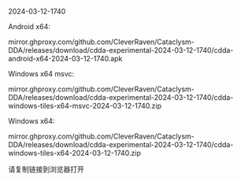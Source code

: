 2024-03-12-1740

Android x64:

mirror.ghproxy.com/github.com/CleverRaven/Cataclysm-DDA/releases/download/cdda-experimental-2024-03-12-1740/cdda-android-x64-2024-03-12-1740.apk

Windows x64 msvc:

mirror.ghproxy.com/github.com/CleverRaven/Cataclysm-DDA/releases/download/cdda-experimental-2024-03-12-1740/cdda-windows-tiles-x64-msvc-2024-03-12-1740.zip

Windows x64:

mirror.ghproxy.com/github.com/CleverRaven/Cataclysm-DDA/releases/download/cdda-experimental-2024-03-12-1740/cdda-windows-tiles-x64-2024-03-12-1740.zip

请复制链接到浏览器打开

